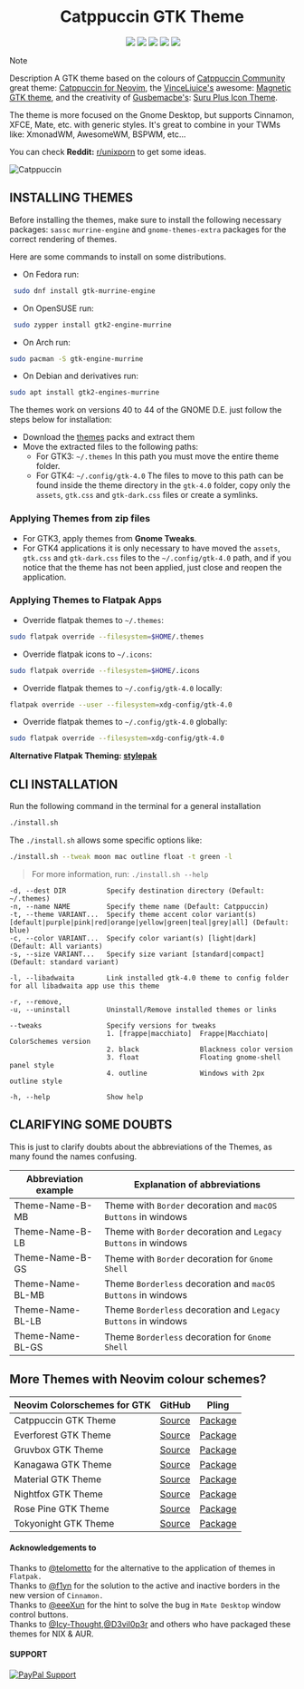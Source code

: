 <h1 align="center">Catppuccin GTK Theme</h1>

<p align="center">
  <img alt"Linux Logo" = src="https://img.shields.io/badge/OS-Linux-FCC624?style=for-the-badge&logo=linux&logoColor=yelow"/>
  <img alt"CSS Logo" src="https://img.shields.io/badge/Style-CSS-blue?style=for-the-badge&logo=css3&logoColor=blue"/>
  <img alt"GitHub Stars" src="https://img.shields.io/github/stars/Fausto-Korpsvart/Catppuccin-GTK-Theme?&style=for-the-badge&logoColor=red" />
  <img alt"GitHub Forks" src="https://img.shields.io/github/forks/Fausto-Korpsvart/Catppuccin-GTK-Theme?style=for-the-badge" />
  <img alt"GitHub Issues" src="https://img.shields.io/github/issues/Fausto-Korpsvart/Catppuccin-GTK-Theme?style=for-the-badge" />
  <img alt"GNU License" src='https://img.shields.io/github/license/Fausto-Korpsvart/Catppuccin-GTK-Theme?style=for-the-badge&logo=GNU&label=License&color=bd0000&logoColor=white'/>
</p>

> [!NOTE]
> Description
> A GTK theme based on the colours of [Catppuccin Community](https://github.com/catppuccin) great theme: [Catppuccin for Neovim](https://github.com/catppuccin),
> the [VinceLiuice's](https://github.com/vinceliuice) awesome: [Magnetic GTK theme](https://github.com/vinceliuice/Magnetic-gtk-theme),
> and the creativity of [Gusbemacbe's](https://github.com/gusbemacbe): [Suru Plus Icon Theme](https://github.com/gusbemacbe/suru-plus).<br>
>
> The theme is more focused on the Gnome Desktop, but supports Cinnamon, XFCE, Mate, etc. with generic styles.
> It's great to combine in your TWMs like: XmonadWM, AwesomeWM, BSPWM, etc...
>
> You can check **Reddit:** [r/unixporn](https://www.reddit.com/r/unixporn/) to get some ideas.

![Catppuccin](https://raw.githubusercontent.com/Fausto-Korpsvart/Catppuccin-GTK-Theme/main/extra/screenshots/Catppuccin.png)

## INSTALLING THEMES

Before installing the themes, make sure to install the following necessary packages:
`sassc` `murrine-engine` and `gnome-themes-extra` packages for the correct rendering of themes.

Here are some commands to install on some distributions.

- On Fedora run:

```sh
 sudo dnf install gtk-murrine-engine
```

- On OpenSUSE run:

```sh
 sudo zypper install gtk2-engine-murrine
```

- On Arch run:

```sh
sudo pacman -S gtk-engine-murrine
```

- On Debian and derivatives run:

```sh
sudo apt install gtk2-engines-murrine
```

The themes work on versions 40 to 44 of the GNOME D.E. just follow the steps below for installation:

- Download the [themes](https://www.pling.com/u/fkorpsvart) packs and extract them
- Move the extracted files to the following paths:
  - For GTK3: `~/.themes` In this path you must move the entire theme folder.
  - For GTK4: `~/.config/gtk-4.0` The files to move to this path can be found inside the theme directory in the `gtk-4.0` folder,
    copy only the `assets`, `gtk.css` and `gtk-dark.css` files or create a symlinks.

### Applying Themes from zip files

- For GTK3, apply themes from **Gnome Tweaks**.
- For GTK4 applications it is only necessary to have moved the `assets`, `gtk.css` and `gtk-dark.css` files to the `~/.config/gtk-4.0` path,
  and if you notice that the theme has not been applied, just close and reopen the application.

### Applying Themes to Flatpak Apps

- Override flatpak themes to `~/.themes`:

```sh
sudo flatpak override --filesystem=$HOME/.themes
```

- Override flatpak icons to `~/.icons`:

```sh
sudo flatpak override --filesystem=$HOME/.icons
```

- Override flatpak themes to `~/.config/gtk-4.0` locally:

```sh
flatpak override --user --filesystem=xdg-config/gtk-4.0
```

- Override flatpak themes to `~/.config/gtk-4.0` globally:

```sh
sudo flatpak override --filesystem=xdg-config/gtk-4.0
```

**Alternative Flatpak Theming: [stylepak](https://github.com/refi64/stylepak)**

## CLI INSTALLATION

Run the following command in the terminal for a general installation

```sh
./install.sh
```

The `./install.sh` allows some specific options like:

```sh
./install.sh --tweak moon mac outline float -t green -l
```

> For more information, run: `./install.sh --help`

```
-d, --dest DIR          Specify destination directory (Default: ~/.themes)
-n, --name NAME         Specify theme name (Default: Catppuccin)
-t, --theme VARIANT...  Specify theme accent color variant(s) [default|purple|pink|red|orange|yellow|green|teal|grey|all] (Default: blue)
-c, --color VARIANT...  Specify color variant(s) [light|dark] (Default: All variants)
-s, --size VARIANT...   Specify size variant [standard|compact] (Default: standard variant)

-l, --libadwaita        Link installed gtk-4.0 theme to config folder for all libadwaita app use this theme

-r, --remove,
-u, --uninstall         Uninstall/Remove installed themes or links

--tweaks                Specify versions for tweaks
                        1. [frappe|macchiato]  Frappe|Macchiato| ColorSchemes version
                        2. black               Blackness color version
                        3. float               Floating gnome-shell panel style
                        4. outline             Windows with 2px outline style

-h, --help              Show help
```

## CLARIFYING SOME DOUBTS

This is just to clarify doubts about the abbreviations of the Themes, as many found the names confusing.

| Abbreviation example | Explanation of abbreviations                                   |
| -------------------- | -------------------------------------------------------------- |
| Theme-Name-B-MB      | Theme with `Border` decoration and `macOS Buttons` in windows  |
| Theme-Name-B-LB      | Theme with `Border` decoration and `Legacy Buttons` in windows |
| Theme-Name-B-GS      | Theme with `Border` decoration for `Gnome Shell`               |
| Theme-Name-BL-MB     | Theme `Borderless` decoration and `macOS Buttons` in windows   |
| Theme-Name-BL-LB     | Theme `Borderless` decoration and `Legacy Buttons` in windows  |
| Theme-Name-BL-GS     | Theme `Borderless` decoration for `Gnome Shell`                |

## More Themes with Neovim colour schemes?

| Neovim Colorschemes for GTK   | GitHub                                                              | Pling                                       |
| ----------------------------- | ------------------------------------------------------------------- | ------------------------------------------- |
| Catppuccin GTK Theme          | [Source](https://github.com/Fausto-Korpsvart/Catppuccin-GTK-Theme)  | [Package](https://www.pling.com/p/1715554/) |
| Everforest GTK Theme          | [Source](https://github.com/Fausto-Korpsvart/Everforest-GTK-Theme)  | [Package](https://www.pling.com/p/1695467/) |
| Gruvbox GTK Theme             | [Source](https://github.com/Fausto-Korpsvart/Gruvbox-GTK-Theme)     | [Package](https://www.pling.com/p/1681313/) |
| Kanagawa GTK Theme            | [Source](https://github.com/Fausto-Korpsvart/Kanagawa-GKT-Theme)    | [Package](https://www.pling.com/p/1810560/) |
| Material GTK Theme            | [Source](https://github.com/Fausto-Korpsvart/Material-GTK-Themes)   | [Package](https://www.pling.com/p/1706139/) |
| Nightfox GTK Theme            | [Source](https://github.com/Fausto-Korpsvart/Nightfox-GTK-Theme)    | [Package](https://www.pling.com/p/1929101/) |
| Rose Pine GTK Theme           | [Source](https://github.com/Fausto-Korpsvart/Rose-Pine-GTK-Theme)   | [Package](https://www.pling.com/p/1810530/) |
| Tokyonight GTK Theme          | [Source](https://github.com/Fausto-Korpsvart/Tokyonight-GTK-Theme)  | [Package](https://www.pling.com/p/1681315/) |

#### Acknowledgements to

Thanks to [@telometto](https://github.com/telometto) for the alternative to the application of themes in `Flatpak.`<br>
Thanks to [@f1yn](https://github.com/f1yn) for the solution to the active and inactive borders in the new version of `Cinnamon.`<br>
Thanks to [@eeeXun](https://github.com/eeeXun) for the hint to solve the bug in `Mate Desktop` window control buttons.<br>
Thanks to [@Icy-Thought](https://github.com/Icy-Thought),[@D3vil0p3r](https://github.com/D3vil0p3r) and others who have packaged these themes for NIX & AUR.

#### SUPPORT

[![PayPal Support](https://img.shields.io/badge/Donate-PayPal-00457C?style=for-the-badge&logo=paypalColor=white)](https://www.paypal.com/donate/?hosted_button_id=LKVTXNA36FTV4)
